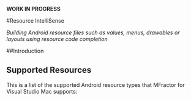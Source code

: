 **WORK IN PROGRESS**

#Resource IntelliSense

*Building Android resource files such as values, menus, drawables or layouts using resource code completion*

##Introduction

## Supported Resources

This is a list of the supported Android resource types that MFractor for Visual Studio Mac supports:
